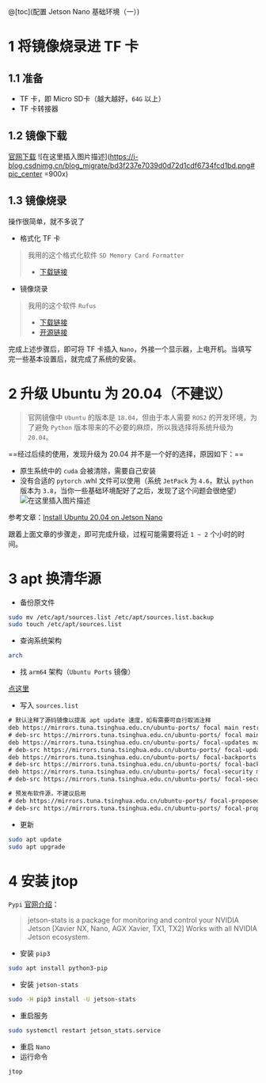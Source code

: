 ﻿@[toc](配置 Jetson Nano 基础环境（一）)
# 1 将镜像烧录进 TF 卡
## 1.1 准备
- TF 卡，即 Micro SD卡（越大越好，`64G` 以上）
- TF 卡转接器

## 1.2 镜像下载
[官网下载](https://developer.nvidia.com/embedded/learn/get-started-jetson-nano-devkit#write)
![在这里插入图片描述](https://i-blog.csdnimg.cn/blog_migrate/bd3f237e7039d0d72d1cdf6734fcd1bd.png#pic_center =900x)
## 1.3 镜像烧录
操作很简单，就不多说了

- 格式化 TF 卡

>我用的这个格式化软件 `SD Memory Card Formatter`
>- [下载链接](https://www.sdcard.org/downloads/formatter/sd-memory-card-formatter-for-windows-download/)

- 镜像烧录

>我用的这个软件 `Rufus`
>- [下载链接](http://rufus.ie/zh/)
>- [开源链接](https://github.com/pbatard/rufus)


完成上述步骤后，即可将 TF 卡插入 `Nano`，外接一个显示器，上电开机。当填写完一些基本设置后，就完成了系统的安装。
# 2 升级 Ubuntu 为 20.04（不建议）
>官网镜像中 `Ubuntu` 的版本是 `18.04`，但由于本人需要 `ROS2` 的开发环境，为了避免 `Python` 版本带来的不必要的麻烦，所以我选择将系统升级为 `20.04`。

==经过后续的使用，发现升级为 20.04 并不是一个好的选择，原因如下：==
- 原生系统中的 `cuda` 会被清除，需要自己安装
- 没有合适的 `pytorch` .whl 文件可以使用（系统 `JetPack` 为 `4.6`，默认 `python` 版本为 `3.8`，当你一些基础环境配好了之后，发现了这个问题会很绝望）
![在这里插入图片描述](https://i-blog.csdnimg.cn/blog_migrate/7b76501cd2cb1641983a4e4874a141d7.png)



参考文章：[Install Ubuntu 20.04 on Jetson Nano](https://qengineering.eu/install-ubuntu-20.04-on-jetson-nano.html)

跟着上面文章的步骤走，即可完成升级，过程可能需要将近 `1 ~ 2` 个小时的时间。


# 3 apt 换清华源
- 备份原文件
```bash
sudo mv /etc/apt/sources.list /etc/apt/sources.list.backup
sudo touch /etc/apt/sources.list
```
- 查询系统架构
```bash
arch
```

- 找 `arm64` 架构（`Ubuntu Ports` 镜像）

[点这里](https://mirror.tuna.tsinghua.edu.cn/help/ubuntu-ports/)

- 写入 `sources.list`
```txt
# 默认注释了源码镜像以提高 apt update 速度，如有需要可自行取消注释
deb https://mirrors.tuna.tsinghua.edu.cn/ubuntu-ports/ focal main restricted universe multiverse
# deb-src https://mirrors.tuna.tsinghua.edu.cn/ubuntu-ports/ focal main restricted universe multiverse
deb https://mirrors.tuna.tsinghua.edu.cn/ubuntu-ports/ focal-updates main restricted universe multiverse
# deb-src https://mirrors.tuna.tsinghua.edu.cn/ubuntu-ports/ focal-updates main restricted universe multiverse
deb https://mirrors.tuna.tsinghua.edu.cn/ubuntu-ports/ focal-backports main restricted universe multiverse
# deb-src https://mirrors.tuna.tsinghua.edu.cn/ubuntu-ports/ focal-backports main restricted universe multiverse
deb https://mirrors.tuna.tsinghua.edu.cn/ubuntu-ports/ focal-security main restricted universe multiverse
# deb-src https://mirrors.tuna.tsinghua.edu.cn/ubuntu-ports/ focal-security main restricted universe multiverse

# 预发布软件源，不建议启用
# deb https://mirrors.tuna.tsinghua.edu.cn/ubuntu-ports/ focal-proposed main restricted universe multiverse
# deb-src https://mirrors.tuna.tsinghua.edu.cn/ubuntu-ports/ focal-proposed main restricted universe multiverse
```

- 更新
```bash
sudo apt update
sudo apt upgrade
```

# 4 安装 jtop
`Pypi` [官网介绍](https://pypi.org/project/jetson-stats/)：
>jetson-stats is a package for monitoring and control your NVIDIA Jetson [Xavier NX, Nano, AGX Xavier, TX1, TX2] Works with all NVIDIA Jetson ecosystem.

- 安装 `pip3`

```bash
sudo apt install python3-pip
```
- 安装 `jetson-stats`
```bash
sudo -H pip3 install -U jetson-stats
```
- 重启服务
```bash
sudo systemctl restart jetson_stats.service
```
- 重启 `Nano`
- 运行命令
```bash
jtop
```
